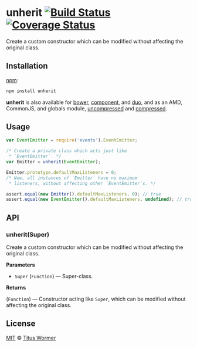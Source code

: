 # unherit [![Build Status](https://img.shields.io/travis/wooorm/unherit.svg?style=flat)](https://travis-ci.org/wooorm/unherit) [![Coverage Status](https://img.shields.io/coveralls/wooorm/unherit.svg?style=flat)](https://coveralls.io/r/wooorm/unherit?branch=master)

Create a custom constructor which can be modified without affecting the
original class.

## Installation

[npm](https://docs.npmjs.com/cli/install):

```bash
npm install unherit
```

**unherit** is also available for [bower](http://bower.io/#install-packages),
[component](https://github.com/componentjs/component), and [duo](http://duojs.org/#getting-started),
and as an AMD, CommonJS, and globals module, [uncompressed](unherit.js) and [compressed](unherit.min.js).

## Usage

```js
var EventEmitter = require('events').EventEmitter;

/* Create a private class which acts just like
 * `EventEmitter`. */
var Emitter = unherit(EventEmitter);

Emitter.prototype.defaultMaxListeners = 0;
/* Now, all instances of `Emitter` have no maximum
 * listeners, without affecting other `EventEmitter`s. */

assert.equal(new Emitter().defaultMaxListeners, 0); // true
assert.equal(new EventEmitter().defaultMaxListeners, undefined); // true
```

## API

### unherit(Super)

Create a custom constructor which can be modified without affecting the
original class.

**Parameters**

*   `Super` (`Function`) — Super-class.

**Returns**

(`Function`) — Constructor acting like `Super`, which can be modified
without affecting the original class.

## License

[MIT](LICENSE) © [Titus Wormer](http://wooorm.com)
